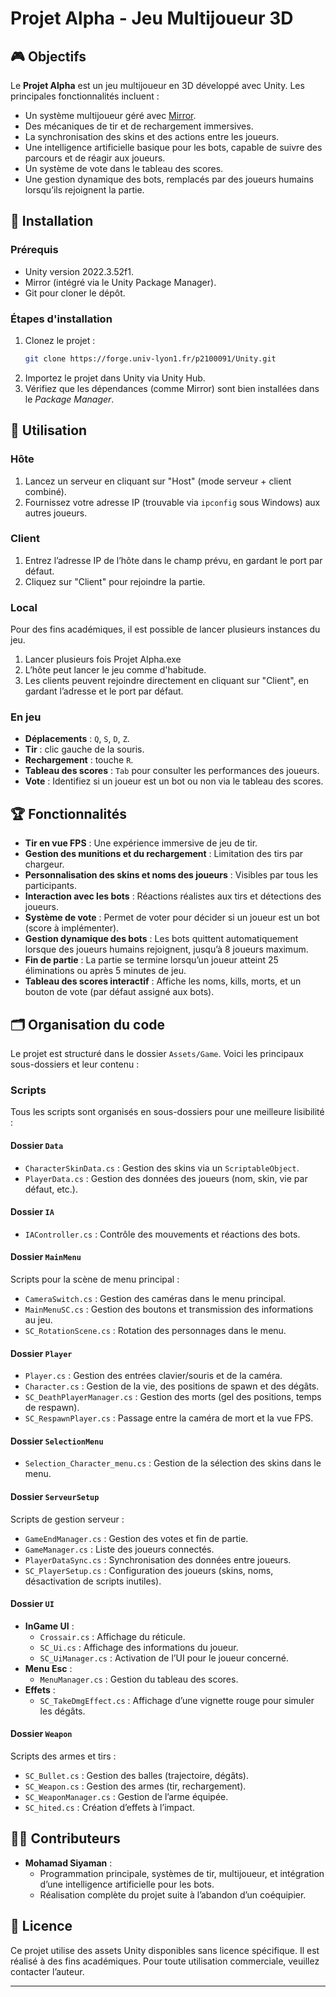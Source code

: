 # Projet Alpha - Jeu Multijoueur 3D

## 🎮 Objectifs
Le **Projet Alpha** est un jeu multijoueur en 3D développé avec Unity. Les principales fonctionnalités incluent :

- Un système multijoueur géré avec [Mirror](https://mirror-networking.com/).
- Des mécaniques de tir et de rechargement immersives.
- La synchronisation des skins et des actions entre les joueurs.
- Une intelligence artificielle basique pour les bots, capable de suivre des parcours et de réagir aux joueurs.
- Un système de vote dans le tableau des scores.
- Une gestion dynamique des bots, remplacés par des joueurs humains lorsqu’ils rejoignent la partie.

## 🚀 Installation

### **Prérequis**
- Unity version 2022.3.52f1.
- Mirror (intégré via le Unity Package Manager).
- Git pour cloner le dépôt.

### **Étapes d'installation**
1. Clonez le projet :
   ```bash
   git clone https://forge.univ-lyon1.fr/p2100091/Unity.git
   ```
2. Importez le projet dans Unity via Unity Hub.
3. Vérifiez que les dépendances (comme Mirror) sont bien installées dans le *Package Manager*.

## 🔄 Utilisation

### Hôte
1. Lancez un serveur en cliquant sur "Host" (mode serveur + client combiné).
2. Fournissez votre adresse IP (trouvable via `ipconfig` sous Windows) aux autres joueurs.

### Client
1. Entrez l’adresse IP de l’hôte dans le champ prévu, en gardant le port par défaut.
2. Cliquez sur "Client" pour rejoindre la partie.

### Local
Pour des fins académiques, il est possible de lancer plusieurs instances du jeu.
1. Lancer plusieurs fois Projet Alpha.exe
2. L’hôte peut lancer le jeu comme d'habitude.
3. Les clients peuvent rejoindre directement en cliquant sur "Client", en gardant l’adresse et le port par défaut.


### En jeu
- **Déplacements** : `Q`, `S`, `D`, `Z`.
- **Tir** : clic gauche de la souris.
- **Rechargement** : touche `R`.
- **Tableau des scores** : `Tab` pour consulter les performances des joueurs.
- **Vote** : Identifiez si un joueur est un bot ou non via le tableau des scores.

## 🏆 Fonctionnalités

- **Tir en vue FPS** : Une expérience immersive de jeu de tir.
- **Gestion des munitions et du rechargement** : Limitation des tirs par chargeur.
- **Personnalisation des skins et noms des joueurs** : Visibles par tous les participants.
- **Interaction avec les bots** : Réactions réalistes aux tirs et détections des joueurs.
- **Système de vote** : Permet de voter pour décider si un joueur est un bot (score à implémenter).
- **Gestion dynamique des bots** : Les bots quittent automatiquement lorsque des joueurs humains rejoignent, jusqu’à 8 joueurs maximum.
- **Fin de partie** : La partie se termine lorsqu’un joueur atteint 25 éliminations ou après 5 minutes de jeu.
- **Tableau des scores interactif** : Affiche les noms, kills, morts, et un bouton de vote (par défaut assigné aux bots).

## 🗂 Organisation du code

Le projet est structuré dans le dossier `Assets/Game`. Voici les principaux sous-dossiers et leur contenu :

### **Scripts**
Tous les scripts sont organisés en sous-dossiers pour une meilleure lisibilité :

#### **Dossier `Data`**
- `CharacterSkinData.cs` : Gestion des skins via un `ScriptableObject`.
- `PlayerData.cs` : Gestion des données des joueurs (nom, skin, vie par défaut, etc.).

#### **Dossier `IA`**
- `IAController.cs` : Contrôle des mouvements et réactions des bots.

#### **Dossier `MainMenu`**
Scripts pour la scène de menu principal :
- `CameraSwitch.cs` : Gestion des caméras dans le menu principal.
- `MainMenuSC.cs` : Gestion des boutons et transmission des informations au jeu.
- `SC_RotationScene.cs` : Rotation des personnages dans le menu.

#### **Dossier `Player`**
- `Player.cs` : Gestion des entrées clavier/souris et de la caméra.
- `Character.cs` : Gestion de la vie, des positions de spawn et des dégâts.
- `SC_DeathPlayerManager.cs` : Gestion des morts (gel des positions, temps de respawn).
- `SC_RespawnPlayer.cs` : Passage entre la caméra de mort et la vue FPS.

#### **Dossier `SelectionMenu`**
- `Selection_Character_menu.cs` : Gestion de la sélection des skins dans le menu.

#### **Dossier `ServeurSetup`**
Scripts de gestion serveur :
- `GameEndManager.cs` : Gestion des votes et fin de partie.
- `GameManager.cs` : Liste des joueurs connectés.
- `PlayerDataSync.cs` : Synchronisation des données entre joueurs.
- `SC_PlayerSetup.cs` : Configuration des joueurs (skins, noms, désactivation de scripts inutiles).

#### **Dossier `UI`**
- **InGame UI** :
  - `Crossair.cs` : Affichage du réticule.
  - `SC_Ui.cs` : Affichage des informations du joueur.
  - `SC_UiManager.cs` : Activation de l’UI pour le joueur concerné.
- **Menu Esc** :
  - `MenuManager.cs` : Gestion du tableau des scores.
- **Effets** :
  - `SC_TakeDmgEffect.cs` : Affichage d’une vignette rouge pour simuler les dégâts.

#### **Dossier `Weapon`**
Scripts des armes et tirs :
- `SC_Bullet.cs` : Gestion des balles (trajectoire, dégâts).
- `SC_Weapon.cs` : Gestion des armes (tir, rechargement).
- `SC_WeaponManager.cs` : Gestion de l’arme équipée.
- `SC_hited.cs` : Création d’effets à l’impact.

## 🕵️‍♂️ Contributeurs
- **Mohamad Siyaman** :
  - Programmation principale, systèmes de tir, multijoueur, et intégration d’une intelligence artificielle pour les bots.
  - Réalisation complète du projet suite à l’abandon d’un coéquipier.

## 📃 Licence
Ce projet utilise des assets Unity disponibles sans licence spécifique. Il est réalisé à des fins académiques. Pour toute utilisation commerciale, veuillez contacter l’auteur.

---
